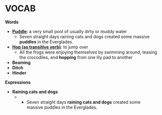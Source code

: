 
# VOCAB

**Words**
- [**Puddle**](https://www.merriam-webster.com/dictionary/puddle): a very small pool of usually dirty or muddy water
	- Seven straight days raining cats and dogs created some massive **puddles** in the Everglades.
- [**Hop (as transitive verb)**](https://www.merriam-webster.com/dictionary/hop): to jump over
	- All the frogs were enjoying themselves by swimming around, teasing the crocodiles, and **hopping** from one lily pad to another
- **Beaming**
- **Ditch**
- **Hinder**

**Expressions**

- **Raining cats and dogs**
	- - Seven straight days **raining cats and dogs** created some massive puddles in the Everglades.